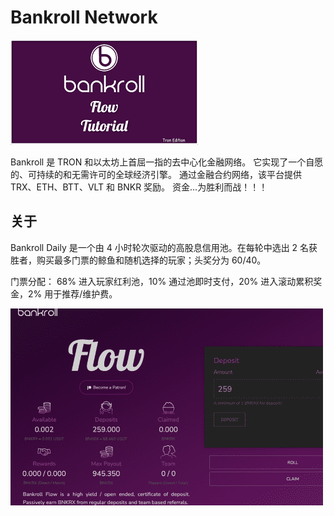 # Bankroll Network


![dsad](dsad.png)

<p>Bankroll 是 TRON 和以太坊上首屈一指的去中心化金融网络。 它实现了一个自愿的、可持续的和无需许可的全球经济引擎。 通过金融合约网络，该平台提供 TRX、ETH、BTT、VLT 和 BNKR 奖励。 资金...为胜利而战！！！</p>

## 关于

Bankroll Daily 是一个由 4 小时轮次驱动的高股息信用池。在每轮中选出 2 名获胜者，购买最多门票的鲸鱼和随机选择的玩家；头奖分为 60/40。

门票分配：
68% 进入玩家红利池，10% 通过池即时支付，20% 进入滚动累积奖金，2% 用于推荐/维护费。

![rtuytu](rtuytu.png)
